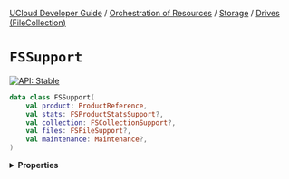 [UCloud Developer Guide](/docs/developer-guide/README.md) / [Orchestration of Resources](/docs/developer-guide/orchestration/README.md) / [Storage](/docs/developer-guide/orchestration/storage/README.md) / [Drives (FileCollection)](/docs/developer-guide/orchestration/storage/filecollections.md)

# `FSSupport`


[![API: Stable](https://img.shields.io/static/v1?label=API&message=Stable&color=green&style=flat-square)](/docs/developer-guide/core/api-conventions.md)



```kotlin
data class FSSupport(
    val product: ProductReference,
    val stats: FSProductStatsSupport?,
    val collection: FSCollectionSupport?,
    val files: FSFileSupport?,
    val maintenance: Maintenance?,
)
```

<details>
<summary>
<b>Properties</b>
</summary>

<details>
<summary>
<code>product</code>: <code><code><a href='/docs/reference/dk.sdu.cloud.accounting.api.ProductReference.md'>ProductReference</a></code></code>
</summary>





</details>

<details>
<summary>
<code>stats</code>: <code><code><a href='#fsproductstatssupport'>FSProductStatsSupport</a>?</code></code>
</summary>





</details>

<details>
<summary>
<code>collection</code>: <code><code><a href='#fscollectionsupport'>FSCollectionSupport</a>?</code></code>
</summary>





</details>

<details>
<summary>
<code>files</code>: <code><code><a href='#fsfilesupport'>FSFileSupport</a>?</code></code>
</summary>





</details>

<details>
<summary>
<code>maintenance</code>: <code><code><a href='/docs/reference/dk.sdu.cloud.accounting.api.providers.Maintenance.md'>Maintenance</a>?</code></code>
</summary>





</details>



</details>


